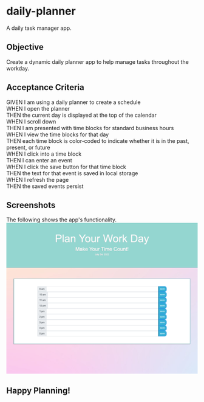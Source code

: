 # daily-planner

A daily task manager app.  

## Objective  
Create a dynamic daily planner app to help manage tasks throughout the workday.  

## Acceptance Criteria  
GIVEN I am using a daily planner to create a schedule  
WHEN I open the planner  
THEN the current day is displayed at the top of the calendar  
WHEN I scroll down  
THEN I am presented with time blocks for standard business hours  
WHEN I view the time blocks for that day  
THEN each time block is color-coded to indicate whether it is in the past, present, or future  
WHEN I click into a time block  
THEN I can enter an event  
WHEN I click the save button for that time block  
THEN the text for that event is saved in local storage  
WHEN I refresh the page  
THEN the saved events persist  


## Screenshots  
The following shows the app's functionality.  
![screenshot](./assets/images/screenshot.png)  

## Happy Planning!
